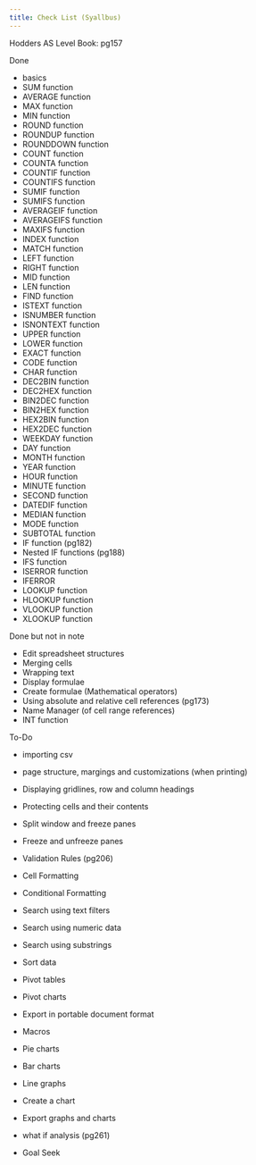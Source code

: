 ```yaml
---
title: Check List (Syallbus)
---
```


Hodders AS Level Book: pg157

Done

- basics
- SUM function
- AVERAGE function
- MAX function
- MIN function
- ROUND function
- ROUNDUP function
- ROUNDDOWN function
- COUNT function
- COUNTA function
- COUNTIF function
- COUNTIFS function
- SUMIF function
- SUMIFS function
- AVERAGEIF function
- AVERAGEIFS function
- MAXIFS function
- INDEX function
- MATCH function
- LEFT function
- RIGHT function
- MID function
- LEN function
- FIND function
- ISTEXT function
- ISNUMBER function
- ISNONTEXT function
- UPPER function
- LOWER function
- EXACT function
- CODE function
- CHAR function
- DEC2BIN function
- DEC2HEX function
- BIN2DEC function
- BIN2HEX function
- HEX2BIN function
- HEX2DEC function
- WEEKDAY function
- DAY function
- MONTH function
- YEAR function
- HOUR function
- MINUTE function
- SECOND function
- DATEDIF function
- MEDIAN function
- MODE function
- SUBTOTAL function
- IF function (pg182)
- Nested IF functions (pg188)
- IFS function
- ISERROR function
- IFERROR 
- LOOKUP function
- HLOOKUP function
- VLOOKUP function
- XLOOKUP function


Done but not in note

- Edit spreadsheet structures
- Merging cells
- Wrapping text
- Display formulae
- Create formulae (Mathematical operators)
- Using absolute and relative cell references (pg173)
- Name Manager (of cell range references)
- INT function



To-Do

- importing csv
- page structure, margings and customizations (when printing)
- Displaying gridlines, row and column headings
- Protecting cells and their contents
- Split window and freeze panes
- Freeze and unfreeze panes

- Validation Rules (pg206)
- Cell Formatting
- Conditional Formatting
- Search using text filters
- Search using numeric data
- Search using substrings
- Sort data
- Pivot tables
- Pivot charts
- Export in portable document format
- Macros
- Pie charts
- Bar charts
- Line graphs
- Create a chart
- Export graphs and charts
- what if analysis (pg261)
- Goal Seek

